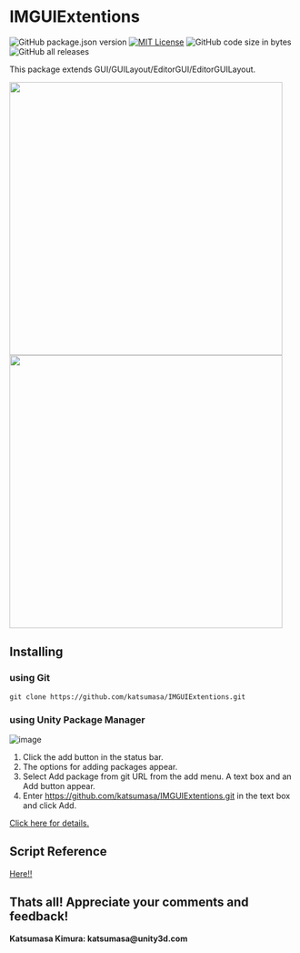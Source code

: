# IMGUIExtentions

![GitHub package.json version](https://img.shields.io/github/package-json/v/katsumasa/IMGUIExtentions)
[![MIT License](http://img.shields.io/badge/license-MIT-blue.svg?style=flat)](LICENSE)
![GitHub code size in bytes](https://img.shields.io/github/languages/code-size/katsumasa/IMGUIExtentions)
![GitHub all releases](https://img.shields.io/github/downloads/katsumasa/IMGUIExtentions/total)


This package extends GUI/GUILayout/EditorGUI/EditorGUILayout.

<img src="https://user-images.githubusercontent.com/29646672/136915672-6a080991-e69d-4654-877d-5c0e86eefee8.gif" width="480"><img src="https://user-images.githubusercontent.com/29646672/136915679-a88445a1-42b9-4862-b25a-8e82cb9c548a.gif" width="480">



## Installing 

### using Git

```
git clone https://github.com/katsumasa/IMGUIExtentions.git
```

### using Unity Package Manager

![image](https://user-images.githubusercontent.com/29646672/136918028-7236dbf2-2b47-4ea2-9390-61ea57b5e107.png)

1. Click the add  button in the status bar.
2. The options for adding packages appear.
3. Select Add package from git URL from the add menu. A text box and an Add button appear.
4. Enter https://github.com/katsumasa/IMGUIExtentions.git in the text box and click Add.

[Click here for details.](https://docs.unity3d.com/2019.4/Documentation/Manual/upm-ui-giturl.html)

## Script Reference

[Here!!](https://github.com/katsumasa/IMGUIExtentions/wiki#script-reference)

## Thats all! Appreciate your comments and feedback!

__Katsumasa Kimura: katsumasa@unity3d.com__
